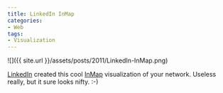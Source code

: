 ```yaml
---
title: LinkedIn InMap
categories:
- Web
tags:
- Visualization
---
```


![]({{ site.url }}/assets/posts/2011/LinkedIn-InMap.png)
  



[LinkedIn](http://linkedin.com/) created this cool [InMap](http://inmaps.linkedinlabs.com/) visualization of your network.
Useless really, but it sure looks nifty. :-)

